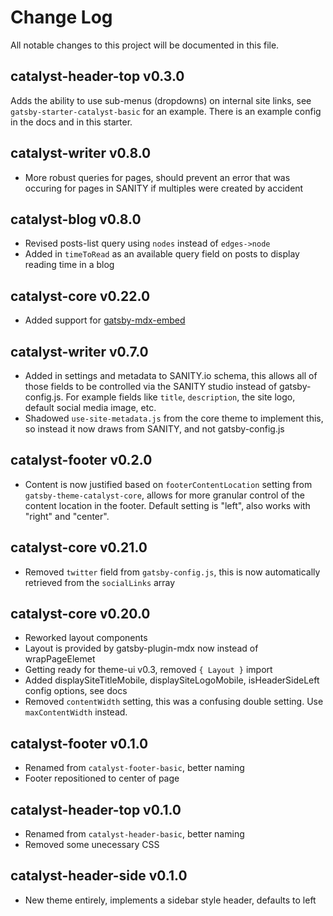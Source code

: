 # Change Log

All notable changes to this project will be documented in this file.

## catalyst-header-top v0.3.0

Adds the ability to use sub-menus (dropdowns) on internal site links, see `gatsby-starter-catalyst-basic` for an example. There is an example config in the docs and in this starter.

## catalyst-writer v0.8.0

- More robust queries for pages, should prevent an error that was occuring for pages in SANITY if multiples were created by accident

## catalyst-blog v0.8.0

- Revised posts-list query using `nodes` instead of `edges->node`
- Added in `timeToRead` as an available query field on posts to display reading time in a blog

## catalyst-core v0.22.0

- Added support for [gatsby-mdx-embed](https://www.gatsbyjs.org/packages/@pauliescanlon/gatsby-mdx-embed/)

## catalyst-writer v0.7.0

- Added in settings and metadata to SANITY.io schema, this allows all of those fields to be controlled via the SANITY studio instead of gatsby-config.js. For example fields like `title`, `description`, the site logo, default social media image, etc.
- Shadowed `use-site-metadata.js` from the core theme to implement this, so instead it now draws from SANITY, and not gatsby-config.js

## catalyst-footer v0.2.0

- Content is now justified based on `footerContentLocation` setting from `gatsby-theme-catalyst-core`, allows for more granular control of the content location in the footer. Default setting is "left", also works with "right" and "center".

## catalyst-core v0.21.0

- Removed `twitter` field from `gatsby-config.js`, this is now automatically retrieved from the `socialLinks` array

## catalyst-core v0.20.0

- Reworked layout components
- Layout is provided by gatsby-plugin-mdx now instead of wrapPageElemet
- Getting ready for theme-ui v0.3, removed `{ Layout }` import
- Added displaySiteTitleMobile, displaySiteLogoMobile, isHeaderSideLeft config options, see docs
- Removed `contentWidth` setting, this was a confusing double setting. Use `maxContentWidth` instead.

## catalyst-footer v0.1.0

- Renamed from `catalyst-footer-basic`, better naming
- Footer repositioned to center of page

## catalyst-header-top v0.1.0

- Renamed from `catalyst-header-basic`, better naming
- Removed some unecessary CSS

## catalyst-header-side v0.1.0

- New theme entirely, implements a sidebar style header, defaults to left

